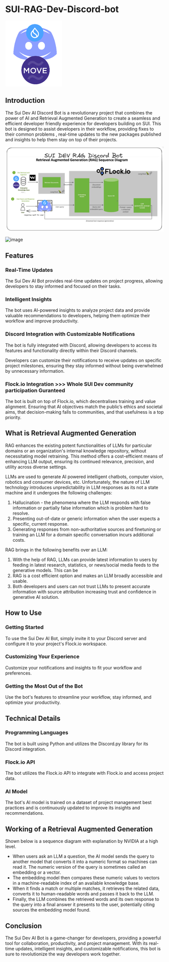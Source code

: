 **SUI-RAG-Dev-Discord-bot**
=====================
<img src="./mascot.png" alt="mascot" />

**Introduction**
---------------

The Sui Dev AI Discord Bot is a revolutionary project that combines the power of AI and Retrieval Augmented Generation to create a seamless and efficient developer friendly experience for developers building on SUI. This bot is designed to assist developers in their workflow, providing fixes to their common problems , real-time updates to the new packages published and insights to help them stay on top of their projects.

<img src="./architecturefordevbot.png" alt="architecture" />

![image](https://github.com/aarav1656/sui-devbot/assets/110886757/b3f64a66-55ee-4381-8e47-60fc65757e2e)

**Features**
------------

### **Real-Time Updates**

The Sui Dev AI Bot provides real-time updates on project progress, allowing developers to stay informed and focused on their tasks.

### **Intelligent Insights**

The bot uses AI-powered insights to analyze project data and provide valuable recommendations to developers, helping them optimize their workflow and improve productivity.

### **Discord Integration with Customizable Notifications**

The bot is fully integrated with Discord, allowing developers to access its features and functionality directly within their Discord channels.

Developers can customize their notifications to receive updates on specific project milestones, ensuring they stay informed without being overwhelmed by unnecessary information.

### **Flock.io Integration >>> Whole SUI Dev community participation Guranteed**

The bot is built on top of Flock.io, which decentralises training and value alignment. 
Ensuring that AI objectives match the public’s ethics and societal aims, that decision-making falls to communities, and that usefulness is a top priority.

## What is Retrieval Augmented Generation
RAG enhances the existing potent functionalities of LLMs for particular domains or an organization's internal knowledge repository, 
without necessitating model retraining. This method offers a cost-efficient means of enhancing LLM output, ensuring its continued relevance, precision, 
and utility across diverse settings. <br>

LLMs are used to generate AI powered intelligent chatbots, computer vision, robotics and consumer devices, etc.
Unfortunately, the nature of LLM technology introduces unpredictability in LLM responses as its not a state machine and it undergoes the following challenges:
1. Hallucination - the phenomena where the LLM responds with false information or partially false information which is problem hard to resolve.
2. Presenting out-of-date or generic information when the user expects a specific, current response.
3. Generating responses from non-authoritative sources and finetuning or training an LLM for a domain specific conversation incurs additional costs.

RAG brings in the following benefits over an LLM:
1. With the help of RAG, LLMs can provide latest information to users by feeding in latest research, statistics, or news/social media feeds to the generative models. This can be 
2. RAG is a cost efficient option and makes an LLM broadly accessible and usable.
3. Both developers and users can not trust LLMs to present accurate information with source attribution increasing trust and confidence in generative AI solution.

**How to Use**
--------------

### **Getting Started**

To use the Sui Dev AI Bot, simply invite it to your Discord server and configure it to your project's Flock.io workspace.

### **Customizing Your Experience**

Customize your notifications and insights to fit your workflow and preferences.

### **Getting the Most Out of the Bot**

Use the bot's features to streamline your workflow, stay informed, and optimize your productivity.

**Technical Details**
-------------------

### **Programming Languages**

The bot is built using Python and utilizes the Discord.py library for its Discord integration.

### **Flock.io API**

The bot utilizes the Flock.io API to integrate with Flock.io and access project data.

### **AI Model**

The bot's AI model is trained on a dataset of project management best practices and is continuously updated to improve its insights and recommendations.

## Working of a Retrieval Augmented Generation
Shown below is a sequence diagram with explanation by NVIDIA at a high level.

- When users ask an LLM a question, the AI model sends the query to another model that converts it into a numeric format so machines can read it. The numeric version of the query is sometimes called an embedding or a vector. <br>
- The embedding model then compares these numeric values to vectors in a machine-readable index of an available knowledge base. <br>
- When it finds a match or multiple matches, it retrieves the related data, converts it to human-readable words and passes it back to the LLM. <br>
- Finally, the LLM combines the retrieved words and its own response to the query into a final answer it presents to the user, potentially citing sources the embedding model found. <br>


**Conclusion**
----------

The Sui Dev AI Bot is a game-changer for developers, providing a powerful tool for collaboration, productivity, and project management. With its real-time updates, intelligent insights, and customizable notifications, this bot is sure to revolutionize the way developers work together.
